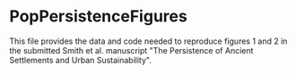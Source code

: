 # PopPersistenceFigures

This file provides the data and code needed to reproduce figures 1 and 2 in the submitted Smith et al. manuscript "The Persistence of Ancient Settlements and Urban Sustainability". 
